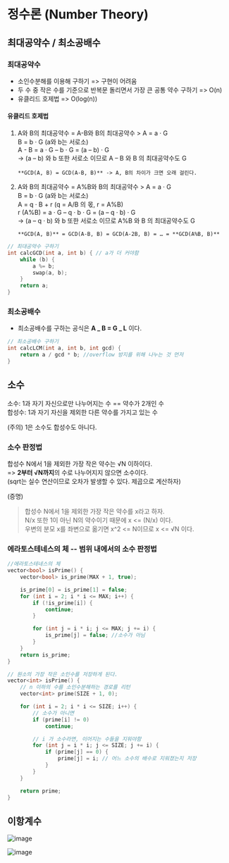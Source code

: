 # 정수론 (Number Theory)

## 최대공약수 / 최소공배수

### 최대공약수

-   소인수분해를 이용해 구하기 => 구현이 어려움
-   두 수 중 작은 수를 기준으로 반복문 돌리면서 가장 큰 공통 약수 구하기 => O(n)
-   유클리드 호제법 => O(log(n))

#### 유클리드 호제법

1.  A와 B의 최대공약수 = A-B와 B의 최대공약수 > A = a · G  
    B = b · G (a와 b는 서로소)  
    A - B = a · G – b · G = (a – b) · G  
    -> (a – b) 와 b 또한 서로소 이므로 A – B 와 B 의 최대공약수도 G

        **GCD(A, B) = GCD(A-B, B)** -> A, B의 차이가 크면 오래 걸린다.

2.  A와 B의 최대공약수 = A%B와 B의 최대공약수 > A = a · G  
    B = b · G (a와 b는 서로소)  
    A = q · B + r (q = A/B 의 몫, r = A%B)  
    r (A%B) = a · G – q · b · G = (a – q · b) · G  
    -> (a – q · b) 와 b 또한 서로소 이므로 A%B 와 B 의 최대공약수도 G

        **GCD(A, B)** = GCD(A-B, B) = GCD(A-2B, B) = … = **GCD(A%B, B)**

```c++
// 최대공약수 구하기
int calcGCD(int a, int b) { // a가 더 커야함
    while (b) {
        a %= b;
        swap(a, b);
    }
    return a;
}
```

### 최소공배수

-   최소공배수를 구하는 공식은 **A _ B = G _ L** 이다.

```C++
// 최소공배수 구하기
int calcLCM(int a, int b, int gcd) {
    return a / gcd * b; //overflow 방지를 위해 나누는 것 먼저
}
```

## 소수

소수: 1과 자기 자신으로만 나누어지는 수 == 약수가 2개인 수  
합성수: 1과 자기 자신을 제외한 다른 약수를 가지고 있는 수

(주의) 1은 소수도 합성수도 아니다.

### 소수 판정법

합성수 N에서 1을 제외한 가장 작은 약수는 √N 이하이다.  
=> **2부터 √N까지**의 수로 나누어지지 않으면 소수이다.  
(sqrt는 실수 연산이므로 오차가 발생할 수 있다. 제곱으로 계산하자)

(증명)

> 합성수 N에서 1을 제외한 가장 작은 약수를 x라고 하자.  
> N/x 또한 1이 아닌 N의 약수이기 때문에 x <= (N/x) 이다.  
> 우변의 분모 x를 좌변으로 옮기면 x^2 <= N이므로 x <= √N 이다.

### 에라토스테네스의 체 -- 범위 내에서의 소수 판정법

```c++
//에라토스테네스의 체
vector<bool> isPrime() {
    vector<bool> is_prime(MAX + 1, true);

    is_prime[0] = is_prime[1] = false;
    for (int i = 2; i * i <= MAX; i++) {
        if (!is_prime[i]) {
            continue;
        }

        for (int j = i * i; j <= MAX; j += i) {
            is_prime[j] = false; //소수가 아님
        }
    }
    return is_prime;
}
```

```c++
// 원소의 가장 작은 소인수를 저장하게 된다.
vector<int> isPrime() {
    // n 이하의 수를 소인수분해하는 경로를 리턴
    vector<int> prime(SIZE + 1, 0);

    for (int i = 2; i * i <= SIZE; i++) {
        // 소수가 아니면
        if (prime[i] != 0)
            continue;

        // i 가 소수라면, 이어지는 수들을 지워야함
        for (int j = i * i; j <= SIZE; j += i) {
            if (prime[j] == 0) {
                prime[j] = i; // 어느 소수의 배수로 지워졌는지 저장
            }
        }
    }

    return prime;
}
```

## 이항계수

![image](https://github.com/dooli1971039/Algorithm/assets/70802352/a3c71096-3bfd-41bc-8752-4c8ed58c6d37)

![image](https://github.com/dooli1971039/Algorithm/assets/70802352/d6e20c8f-e86b-4fca-87b9-f912e749adc8)
